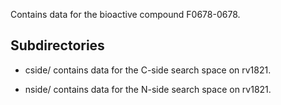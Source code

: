 Contains data for the bioactive compound F0678-0678.

## Subdirectories

- cside/ contains data for the C-side search space on rv1821.

- nside/ contains data for the N-side search space on rv1821.

